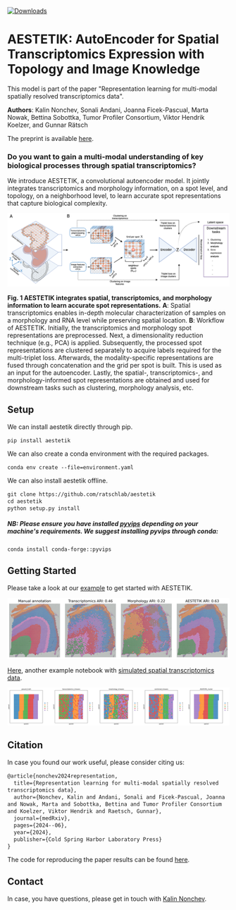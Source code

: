 [![Downloads](https://static.pepy.tech/badge/aestetik)](https://pepy.tech/project/aestetik)
# AESTETIK: AutoEncoder for Spatial Transcriptomics Expression with Topology and Image Knowledge

This model is part of the paper "Representation learning for multi-modal spatially resolved transcriptomics data".

**Authors**: Kalin Nonchev, Sonali Andani, Joanna Ficek-Pascual, Marta Nowak, Bettina Sobottka, Tumor Profiler Consortium, Viktor Hendrik Koelzer, and Gunnar Rätsch

The preprint is available [here](https://www.medrxiv.org/content/10.1101/2024.06.04.24308256v1).

### Do you want to gain a multi-modal understanding of key biological processes through spatial transcriptomics?

We introduce AESTETIK, a convolutional autoencoder model. It jointly integrates transcriptomics and morphology information, on a spot level, and topology, on a neighborhood level, to learn accurate spot representations that capture biological complexity.

![aestetik](/figures/aestetik.png)

**Fig. 1 AESTETIK integrates spatial, transcriptomics, and morphology information to learn accurate spot representations.**
**A**: Spatial transcriptomics enables in-depth molecular characterization of samples on a morphology and RNA level while preserving spatial location. **B**: Workflow of AESTETIK. Initially, the transcriptomics and morphology spot representations are preprocessed. Next, a dimensionality reduction technique (e.g., PCA) is applied. Subsequently, the processed spot representations are clustered separately to acquire labels required for the multi-triplet loss. Afterwards, the modality-specific representations are fused through concatenation and the grid per spot is built. This is used as an input for the autoencoder. Lastly, the spatial-, transcriptomics-, and morphology-informed spot representations are obtained and used for downstream tasks such as clustering, morphology analysis, etc.

## Setup

We can install aestetik directly through pip.

```
pip install aestetik
```

We can also create a conda environment with the required packages.

```
conda env create --file=environment.yaml
```

We can also install aestetik offline.

```
git clone https://github.com/ratschlab/aestetik
cd aestetik
python setup.py install
```

##### NB: Please ensure you have installed [pyvips](https://github.com/libvips/pyvips) depending on your machine's requirements. We suggest installing pyvips through conda:
```
conda install conda-forge::pyvips
```

## Getting Started

Please take a look at our [example](example/gettingStartedWithAESTETIK.ipynb) to get started with AESTETIK.

![aestetik](/figures/maynard_human_brain_analysis_151676_Transcriptomics_Morphology_AESTETIK.png)

[Here](example/gettingStartedWithAESTETIKwithSimulatedData.ipynb), another example notebook with [simulated spatial transcriptomics data](https://github.com/ratschlab/simulate_spatial_transcriptomics_tool).

![aestetik](/figures/AESTETIK_clustering.png)


## Citation

In case you found our work useful, please consider citing us:

```
@article{nonchev2024representation,
  title={Representation learning for multi-modal spatially resolved transcriptomics data},
  author={Nonchev, Kalin and Andani, Sonali and Ficek-Pascual, Joanna and Nowak, Marta and Sobottka, Bettina and Tumor Profiler Consortium and Koelzer, Viktor Hendrik and Raetsch, Gunnar},
  journal={medRxiv},
  pages={2024--06},
  year={2024},
  publisher={Cold Spring Harbor Laboratory Press}
}
```

The code for reproducing the paper results can be found [here](https://github.com/ratschlab/st-rep).

## Contact

In case, you have questions, please get in touch with [Kalin Nonchev](https://bmi.inf.ethz.ch/people/person/kalin-nonchev).
